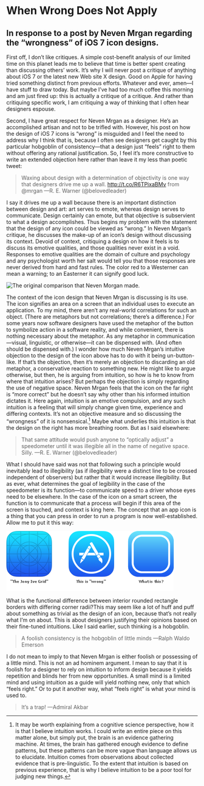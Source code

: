 # When Wrong Does Not Apply
## In response to a post by Neven Mrgan regarding the “wrongness” of iOS 7 icon designs.
First off, I don’t like critiques. A simple cost-benefit analysis of our limited time on this planet leads me to believe that time is better spent creating than discussing others’ work. It’s why I will never post a critique of anything about iOS 7 or the latest new Web site X design. Good on Apple for having tried something distinct from previous efforts. Whatever and ever, amen—I have stuff to draw today. But maybe I’ve had too much coffee this morning and am just fired up: this is actually a critique of a critique. And rather than critiquing specific work, I am critiquing a way of thinking that I often hear designers espouse.

Second, I have great respect for Neven Mrgan as a designer. He’s an accomplished artisan and not to be trifled with. However, his post on how the design of iOS 7 icons is “wrong” is misguided and I feel the need to address why I think that is, because I often see designers get caught by this particular hobgoblin of consistency—that a design just “feels” right to them without offering any rational justification. So, I feel it’s more constructive to write an extended objection here rather than leave it my less than poetic tweet:

> Waxing about design with a determination of objectivity is one way that designers drive me up a wall. http://t.co/R6TPixaBMv from @mrgan
> —R. E. Warner (@belovedleader)

I say it drives me up a wall because there is an important distinction between design and art: art serves to emote, whereas design serves to communicate. Design certainly can emote, but that objective is subservient to what a design accomplishes. Thus begins my problem with the statement that the design of any icon could be viewed as “wrong.” In Neven Mrgan’s critique, he discusses the make-up of an icon’s design without discussing its context. Devoid of context, critiquing a design on how it feels is to discuss its emotive qualities, and those qualities never exist in a void. Responses to emotive qualities are the domain of culture and psychology and any psychologist worth her salt would tell you that those responses are never derived from hard and fast rules. The color red to a Westerner can mean a warning; to an Easterner it can signify good luck.

![The original comparison that Neven Morgan made.](/figure-1.png)

The context of the icon design that Neven Mrgan is discussing is its use. The icon signifies an area on a screen that an individual uses to execute an application. To my mind, there aren’t any real-world correlations for such an object. (There are metaphors but not correlations; there’s a difference.) For some years now software designers have used the metaphor of the button to symbolize action in a software reality, and while convenient, there is nothing necessary about the metaphor. As any metaphor in communication—visual, linguistic, or otherwise—it can be dispensed with. (And often should be dispensed with.) I wonder how much Neven Mrgan’s intuitive objection to the design of the icon above has to do with it being un-button-like. If that’s the objection, then it’s merely an objection to discarding an old metaphor, a conservative reaction to something new. He might like to argue otherwise, but then, he is arguing from intuition, so how is he to know from where that intuition arises?
But perhaps the objection is simply regarding the use of negative space. Neven Mrgan feels that the icon on the far right is “more correct” but he doesn’t say why other than his informed intuition dictates it. Here again, intuition is an emotive compulsion, and any such intuition is a feeling that will simply change given time, experience and differing contexts. It’s not an objective measure and so discussing the “wrongness” of it is nonsensical.[^1] Maybe what underlies this intuition is that the design on the right has more breathing room. But as I said elsewhere:

> That same attitude would push anyone to “optically adjust” a speedometer until it was illegible all in the name of negative space. Silly.
> —R. E. Warner (@belovedleader)

What I should have said was not that following such a principle would inevitably lead to illegibility (as if illegibility were a distinct line to be crossed independent of observers) but rather that it would increase illegibility. But as ever, what determines the goal of legibility in the case of the speedometer is its function—to communicate speed to a driver whose eyes need to be elsewhere. In the case of the icon on a smart screen, the function is to communicate that a process will begin if this area of the screen is touched, and context is king here. The concept that an app icon is a thing that you can press in order to run a program is now well-established. Allow me to put it this way:

![What is the functional difference between interior rounded rectangle borders with differing corner radii?](./figure-2.png)

What is the functional difference between interior rounded rectangle borders with differing corner radii?This may seem like a lot of huff and puff about something as trivial as the design of an icon, because that’s not really what I’m on about. This is about designers justifying their opinions based on their fine-tuned intuitions. Like I said earlier, such thinking is a hobgoblin.

> A foolish consistency is the hobgoblin of little minds
> —Ralph Waldo Emerson

I do not mean to imply to that Neven Mrgan is either foolish or possessing of a little mind. This is not an ad hominem argument. I mean to say that it is foolish for a designer to rely on intuition to inform design because it yields repetition and blinds her from new opportunities. A small mind is a limited mind and using intuition as a guide will yield nothing new, only that which “feels right.” Or to put it another way, what “feels right” is what your mind is used to.

> It’s a trap!
> —Admiral Akbar

[^1]: It may be worth explaining from a cognitive science perspective, how it is that I believe intuition works. I could write an entire piece on this matter alone, but simply put, the brain is an evidence gathering machine. At times, the brain has gathered enough evidence to define patterns, but these patterns can be more vague than language allows us to elucidate. Intuition comes from observations about collected evidence that is pre-linguistic. To the extent that intuition is based on previous experience, that is why I believe intuition to be a poor tool for judging new things.